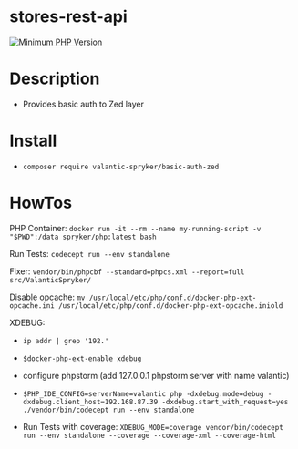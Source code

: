 # stores-rest-api

[![Minimum PHP Version](https://img.shields.io/badge/php-%3E%3D%208.0-8892BF.svg)](https://php.net/)

# Description
 - Provides basic auth to Zed layer

# Install
- `composer require valantic-spryker/basic-auth-zed`

# HowTos

PHP Container: `docker run -it --rm --name my-running-script -v "$PWD":/data spryker/php:latest bash`

Run Tests: `codecept run --env standalone`

Fixer: `vendor/bin/phpcbf --standard=phpcs.xml --report=full src/ValanticSpryker/`

Disable opcache: `mv /usr/local/etc/php/conf.d/docker-php-ext-opcache.ini /usr/local/etc/php/conf.d/docker-php-ext-opcache.iniold`

XDEBUG:
- `ip addr | grep '192.'`
- `$docker-php-ext-enable xdebug`
- configure phpstorm (add 127.0.0.1 phpstorm server with name valantic)
- `$PHP_IDE_CONFIG=serverName=valantic php -dxdebug.mode=debug -dxdebug.client_host=192.168.87.39 -dxdebug.start_with_request=yes ./vendor/bin/codecept run --env standalone`

- Run Tests with coverage: `XDEBUG_MODE=coverage vendor/bin/codecept run --env standalone --coverage --coverage-xml --coverage-html`
